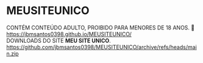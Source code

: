 # MEUSITEUNICO
CONTÉM CONTEÚDO ADULTO, PROIBIDO PARA MENORES DE 18 ANOS. 🔞
<BR/>
https://jbmsantos0398.github.io/MEUSITEUNICO/
<BR/>
DOWNLOADS DO SITE <B>MEU SITE UNICO</B>.
https://github.com/jbmsantos0398/MEUSITEUNICO/archive/refs/heads/main.zip
<BR/>

<BR/>

<BR/>

<BR/>


















